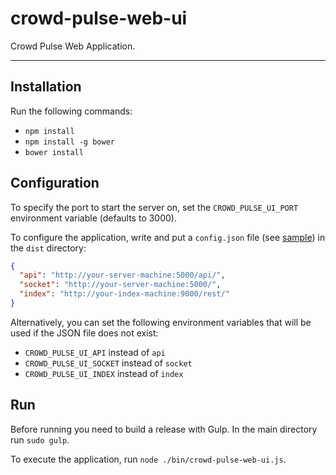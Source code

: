 crowd-pulse-web-ui
==================

Crowd Pulse Web Application.

------------------

## Installation

Run the following commands:
- `npm install`
- `npm install -g bower`
- `bower install`

## Configuration

To specify the port to start the server on, set the `CROWD_PULSE_UI_PORT` environment variable 
(defaults to 3000).

To configure the application, write and put a `config.json` file (see [sample](config.json.sample))
in the `dist` directory:

```json
{
  "api": "http://your-server-machine:5000/api/",
  "socket": "http://your-server-machine:5000/",
  "index": "http://your-index-machine:9000/rest/"
}
```

Alternatively, you can set the following environment variables that will be used if the JSON file
does not exist:

* `CROWD_PULSE_UI_API` instead of `api`
* `CROWD_PULSE_UI_SOCKET` instead of `socket`
* `CROWD_PULSE_UI_INDEX` instead of `index`

## Run

Before running you need to build a release with Gulp. In the main directory run `sudo gulp`.

To execute the application, run `node ./bin/crowd-pulse-web-ui.js`.
